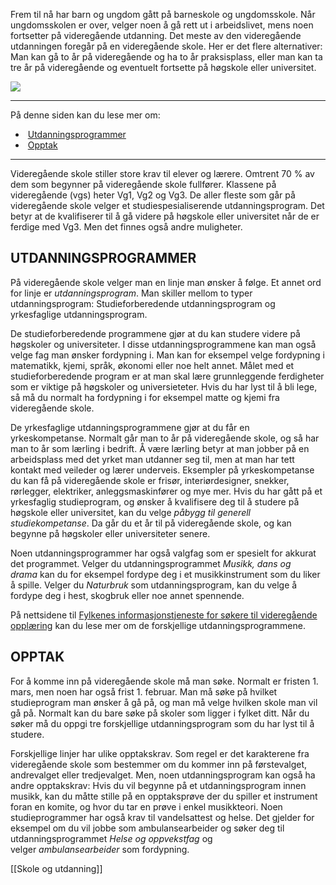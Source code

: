 Frem til nå har barn og ungdom gått på barneskole og ungdomsskole. Når ungdomsskolen er over, velger noen å gå rett ut i arbeidslivet, mens noen fortsetter på videregående utdanning. Det meste av den videregående utdanningen foregår på en videregående skole. Her er det flere alternativer: Man kan gå to år på videregående og ha to år praksisplass, eller man kan ta tre år på videregående og eventuelt fortsette på høgskole eller universitet.

![](https://cdn.kursoria.no/pensum/elements/pensum-for-samfunnskunnskapsproven-_sxdcfv.jpg)

---

På denne siden kan du lese mer om:

-    [Utdanningsprogrammer](https://app.norskkunnskap.no/pensum/rtehtr/q8dkf5/sxdcfv#utdanningsprogrammer)
-    [Opptak](https://app.norskkunnskap.no/pensum/rtehtr/q8dkf5/sxdcfv#opptak)

---

Videregående skole stiller store krav til elever og lærere. Omtrent 70 % av dem som begynner på videregående skole fullfører. Klassene på videregående (vgs) heter Vg1, Vg2 og Vg3. De aller fleste som går på videregående skole velger et studiespesialiserende utdanningsprogram. Det betyr at de kvalifiserer til å gå videre på høgskole eller universitet når de er ferdige med Vg3. Men det finnes også andre muligheter.

## UTDANNINGSPROGRAMMER

På videregående skole velger man en linje man ønsker å følge. Et annet ord for linje er _utdanningsprogram_. Man skiller mellom to typer utdanningsprogram: Studieforberedende utdanningsprogram og yrkesfaglige utdanningsprogram. 

De studieforberedende programmene gjør at du kan studere videre på høgskoler og universiteter. I disse utdanningsprogrammene kan man også velge fag man ønsker fordypning i. Man kan for eksempel velge fordypning i matematikk, kjemi, språk, økonomi eller noe helt annet. Målet med et studieforberedende program er at man skal lære grunnleggende ferdigheter som er viktige på høgskoler og universieteter. Hvis du har lyst til å bli lege, så må du normalt ha fordypning i for eksempel matte og kjemi fra videregående skole. 

De yrkesfaglige utdanningsprogrammene gjør at du får en yrkeskompetanse. Normalt går man to år på videregående skole, og så har man to år som lærling i bedrift. Å være lærling betyr at man jobber på en arbeidsplass med det yrket man utdanner seg til, men at man har tett kontakt med veileder og lærer underveis. Eksempler på yrkeskompetanse du kan få på videregående skole er frisør, interiørdesigner, snekker, rørlegger, elektriker, anleggsmaskinfører og mye mer. Hvis du har gått på et yrkesfaglig studieprogram, og ønsker å kvalifisere deg til å studere på høgskole eller universitet, kan du velge _påbygg til generell studiekompetanse_. Da går du et år til på videregående skole, og kan begynne på høgskoler eller universiteter senere.

Noen utdanningsprogrammer har også valgfag som er spesielt for akkurat det programmet. Velger du utdanningsprogrammet _Musikk, dans og drama_ kan du for eksempel fordype deg i et musikkinstrument som du liker å spille. Velger du _Naturbruk_ som utdanningsprogram, kan du velge å fordype deg i hest, skogbruk eller noe annet spennende.

På nettsidene til [Fylkenes informasjonstjeneste for søkere til videregående opplæring](https://www.vilbli.no/nb/nb/no/utdanningsprogram-og-programomrader/a/032577) kan du lese mer om de forskjellige utdanningsprogrammene.

## OPPTAK

For å komme inn på videregående skole må man søke. Normalt er fristen 1. mars, men noen har også frist 1. februar. Man må søke på hvilket studieprogram man ønsker å gå på, og man må velge hvilken skole man vil gå på. Normalt kan du bare søke på skoler som ligger i fylket ditt. Når du søker må du oppgi tre forskjellige utdanningsprogram som du har lyst til å studere. 

Forskjellige linjer har ulike opptakskrav. Som regel er det karakterene fra videregående skole som bestemmer om du kommer inn på førstevalget, andrevalget eller tredjevalget. Men, noen utdanningsprogram kan også ha andre opptakskrav: Hvis du vil begynne på et utdanningsprogram innen musikk, kan du måtte stille på en opptaksprøve der du spiller et instrument foran en komite, og hvor du tar en prøve i enkel musikkteori. Noen studieprogrammer har også krav til vandelsattest og helse. Det gjelder for eksempel om du vil jobbe som ambulansearbeider og søker deg til utdanningsprogrammet _Helse og oppvekstfag_ og velger _ambulansearbeider_ som fordypning.

[[Skole og utdanning]]
